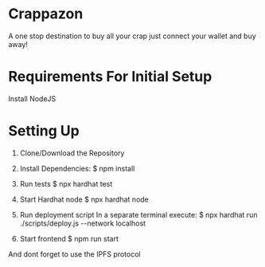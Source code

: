 # Crappazon

A one stop destination to buy all your crap
just connect your wallet and buy away!
# Requirements For Initial Setup
Install NodeJS
# Setting Up
1. Clone/Download the Repository
2. Install Dependencies:
$ npm install

3. Run tests
$ npx hardhat test

4. Start Hardhat node
$ npx hardhat node

5. Run deployment script
In a separate terminal execute: $ npx hardhat run ./scripts/deploy.js --network localhost

6. Start frontend
$ npm run start

And dont forget to use the IPFS protocol


